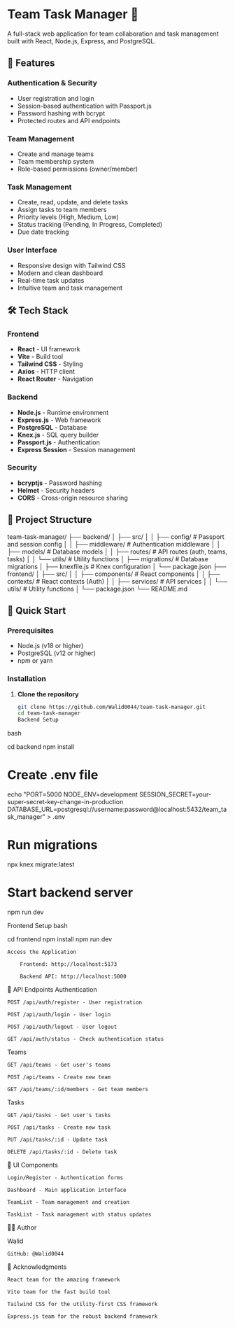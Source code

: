 # Team Task Manager 🚀

A full-stack web application for team collaboration and task management built with React, Node.js, Express, and PostgreSQL.

## 🎯 Features

### Authentication & Security
- User registration and login
- Session-based authentication with Passport.js
- Password hashing with bcrypt
- Protected routes and API endpoints

### Team Management
- Create and manage teams
- Team membership system
- Role-based permissions (owner/member)

### Task Management
- Create, read, update, and delete tasks
- Assign tasks to team members
- Priority levels (High, Medium, Low)
- Status tracking (Pending, In Progress, Completed)
- Due date tracking

### User Interface
- Responsive design with Tailwind CSS
- Modern and clean dashboard
- Real-time task updates
- Intuitive team and task management

## 🛠️ Tech Stack

### Frontend
- **React** - UI framework
- **Vite** - Build tool
- **Tailwind CSS** - Styling
- **Axios** - HTTP client
- **React Router** - Navigation

### Backend
- **Node.js** - Runtime environment
- **Express.js** - Web framework
- **PostgreSQL** - Database
- **Knex.js** - SQL query builder
- **Passport.js** - Authentication
- **Express Session** - Session management

### Security
- **bcryptjs** - Password hashing
- **Helmet** - Security headers
- **CORS** - Cross-origin resource sharing

## 📁 Project Structure
team-task-manager/
├── backend/
│ ├── src/
│ │ ├── config/ # Passport and session config
│ │ ├── middleware/ # Authentication middleware
│ │ ├── models/ # Database models
│ │ ├── routes/ # API routes (auth, teams, tasks)
│ │ └── utils/ # Utility functions
│ ├── migrations/ # Database migrations
│ ├── knexfile.js # Knex configuration
│ └── package.json
├── frontend/
│ ├── src/
│ │ ├── components/ # React components
│ │ ├── contexts/ # React contexts (Auth)
│ │ ├── services/ # API services
│ │ └── utils/ # Utility functions
│ └── package.json
└── README.md

## 🚀 Quick Start

### Prerequisites
- Node.js (v18 or higher)
- PostgreSQL (v12 or higher)
- npm or yarn

### Installation

1. **Clone the repository**
   ```bash
   git clone https://github.com/Walid0044/team-task-manager.git
   cd team-task-manager
   Backend Setup
bash

cd backend
npm install

# Create .env file
echo "PORT=5000
NODE_ENV=development
SESSION_SECRET=your-super-secret-key-change-in-production
DATABASE_URL=postgresql://username:password@localhost:5432/team_task_manager" > .env

# Run migrations
npx knex migrate:latest

# Start backend server
npm run dev

Frontend Setup
bash

cd frontend
npm install
npm run dev

    Access the Application

        Frontend: http://localhost:5173

        Backend API: http://localhost:5000

🔌 API Endpoints
Authentication

    POST /api/auth/register - User registration

    POST /api/auth/login - User login

    POST /api/auth/logout - User logout

    GET /api/auth/status - Check authentication status

Teams

    GET /api/teams - Get user's teams

    POST /api/teams - Create new team

    GET /api/teams/:id/members - Get team members

Tasks

    GET /api/tasks - Get user's tasks

    POST /api/tasks - Create new task

    PUT /api/tasks/:id - Update task

    DELETE /api/tasks/:id - Delete task

🎨 UI Components

    Login/Register - Authentication forms

    Dashboard - Main application interface

    TeamList - Team management and creation

    TaskList - Task management with status updates

👨‍💻 Author

Walid

    GitHub: @Walid0044
    
🙏 Acknowledgments

    React team for the amazing framework

    Vite team for the fast build tool

    Tailwind CSS for the utility-first CSS framework

    Express.js team for the robust backend framework


    
